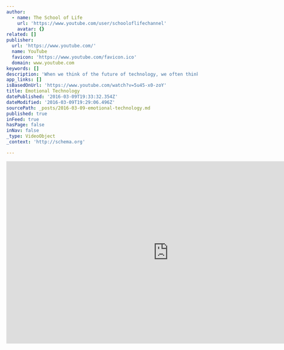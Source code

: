 ```yaml
---
author:
  - name: The School of Life
    url: 'https://www.youtube.com/user/schooloflifechannel'
    avatar: {}
related: []
publisher:
  url: 'https://www.youtube.com/'
  name: YouTube
  favicon: 'https://www.youtube.com/favicon.ico'
  domain: www.youtube.com
keywords: []
description: 'When we think of the future of technology, we often think of gadgets that will make us go faster. But the real development will be gadgets that help us with our emotions.'
app_links: []
isBasedOnUrl: 'https://www.youtube.com/watch?v=5u45-x0-zoY'
title: Emotional Technology
datePublished: '2016-03-09T19:33:32.354Z'
dateModified: '2016-03-09T19:29:06.496Z'
sourcePath: _posts/2016-03-09-emotional-technology.md
published: true
inFeed: true
hasPage: false
inNav: false
_type: VideoObject
_context: 'http://schema.org'

---
```

<iframe src="https://cdn.embedly.com/widgets/media.html?src=https%3A%2F%2Fwww.youtube.com%2Fembed%2F5u45-x0-zoY%3Ffeature%3Doembed&amp;url=https%3A%2F%2Fwww.youtube.com%2Fwatch%3Fv%3D5u45-x0-zoY&amp;image=https%3A%2F%2Fi.ytimg.com%2Fvi%2F5u45-x0-zoY%2Fhqdefault.jpg&amp;key=b7d04c9b404c499eba89ee7072e1c4f7&amp;type=text%2Fhtml&amp;schema=youtube" width="854" height="480" scrolling="no" frameborder="0" allowfullscreen="allowfullscreen" style=""></iframe>